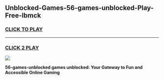 
## Unblocked-Games-56-games-unblocked-Play-Free-lbmck
<h3>
<a href="https://premium76.site?title=56-games-unblocked&ref=12A">CLICK TO PLAY</a></h3>
<hr>

<h3>
<a href="https://premium76.site?title=56-games-unblocked&ref=12A">CLICK 2 PLAY</a>
  
</h3>

<a href="https://premium76.site?title=56-games-unblocked&ref=12A"><img src="https://clearcache.store/games.png"></a>


**56-games-unblocked games unblocked: Your Gateway to Fun and Accessible Online Gaming**
